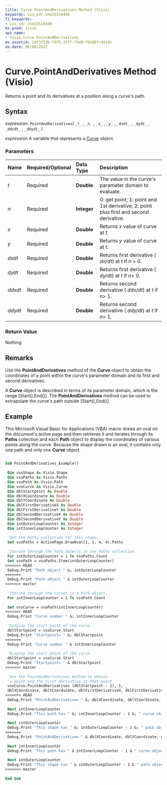 ```yaml
---
title: Curve.PointAndDerivatives Method (Visio)
keywords: vis_sdr.chm15516440
f1_keywords:
- vis_sdr.chm15516440
ms.prod: visio
api_name:
- Visio.Curve.PointAndDerivatives
ms.assetid: 2df3753b-f0f5-37ff-75d9-f63d6fc491dc
ms.date: 06/08/2017
---
```



# Curve.PointAndDerivatives Method (Visio)

Returns a point and its derivatives at a position along a curve's path.


## Syntax

 _expression_. `PointAndDerivatives`( `_t_` , `_n_` , `_x_` , `_y_` , `_dxdt_` , `_dydt_` , `_ddxdt_` , `_ddydt_` )

 _expression_ A variable that represents a [Curve](./Visio.Curve.md) object.


### Parameters



|**Name**|**Required/Optional**|**Data Type**|**Description**|
|:-----|:-----|:-----|:-----|
| _t_|Required| **Double**|The value in the curve's parameter domain to evaluate.|
| _n_|Required| **Integer**|0: get point; 1: point and 1st derivative; 2: point plus first and second derivative.|
| _x_|Required| **Double**|Returns  _x_ value of curve at _t._|
| _y_|Required| **Double**|Returns  _y_ value of curve at _t_.|
| _dxdt_|Required| **Double**|Returns first derivative ( _dx/dt_) at  _t_ if _n_ > 0.|
| _dydt_|Required| **Double**|Returns first derivative ( _dy/dt_) at  _t_ if _n_> 0.|
| _ddxdt_|Required| **Double**|Returns second derivative ( _ddx/dt_) at  _t_ if _n_> 1.|
| _ddydt_|Required| **Double**|Returns second derivative ( _ddy/dt_) at  _t_ if _n_> 1.|

### Return Value

Nothing


## Remarks

Use the  **PointAndDerivatives** method of the **Curve** object to obtain the coordinates of a point within the curve's parameter domain and its first and second derivatives.

A  **Curve** object is described in terms of its parameter domain, which is the range [Start(),End()]. The **PointAndDerivatives** method can be used to extrapolate the curve's path outside [Start(),End()].


## Example

This Microsoft Visual Basic for Applications (VBA) macro draws an oval on the document's active page and then retrieves it and iterates through its  **Paths** collection and each **Path** object to display the coordinates of various points along the curve. Because the shape drawn is an oval, it contains only one path and only one **Curve** object.


```vb
 
Sub PointAndDerivatives_Example() 
 
 Dim vsoShape As Visio.Shape 
 Dim vsoPaths As Visio.Paths 
 Dim vsoPath As Visio.Path 
 Dim vsoCurve As Visio.Curve 
 Dim dblStartpoint As Double 
 Dim dblXCoordinate As Double 
 Dim dblYCoordinate As Double 
 Dim dblFirstDerivativeX As Double 
 Dim dblFirstDerivativeY As Double 
 Dim dblSecondDerivativeX As Double 
 Dim dblSecondDerivativeY As Double 
 Dim intOuterLoopCounter As Integer 
 Dim intInnerLoopCounter As Integer 
 
 'Get the Paths collection for this shape. 
 Set vsoPaths = ActivePage.DrawOval(1, 1, 4, 4).Paths 
 
 'Iterate through the Path objects in the Paths collection. 
 For intOuterLoopCounter = 1 To vsoPaths.Count 
 Set vsoPath = vsoPaths.Item(intOuterLoopCounter) 
<<<<<<< HEAD
 Debug.Print "Path object " &; intOuterLoopCounter 
=======
 Debug.Print "Path object " & intOuterLoopCounter 
>>>>>>> master
 
 'Iterate through the curves in a Path object. 
 For intInnerLoopCounter = 1 To vsoPath.Count 
 
 Set vsoCurve = vsoPath(intInnerLoopCounter) 
<<<<<<< HEAD
 Debug.Print "Curve number " &; intInnerLoopCounter 
 
 'Display the start point of the curve. 
 dblStartpoint = vsoCurve.Start 
 Debug.Print "Startpoint= " &; dblStartpoint 
=======
 Debug.Print "Curve number " & intInnerLoopCounter 
 
 'Display the start point of the curve. 
 dblStartpoint = vsoCurve.Start 
 Debug.Print "Startpoint= " & dblStartpoint 
>>>>>>> master
 
 'Use the PointAndDerivatives method to obtain 
 'a point and the first derivative at that point. 
 vsoCurve.PointAndDerivatives (dblStartpoint - 1), 1, _ 
 dblXCoordinate, dblYCoordinate, dblFirstDerivativeX, dblFirstDerivativeY, dblSecondDerivativeX, dblSecondDerivativeY 
<<<<<<< HEAD
 Debug.Print "PointAndDerivative= " &; dblXCoordinate, dblYCoordinate, dblFirstDerivativeX, dblFirstDerivativeY 
 
 Next intInnerLoopCounter 
 Debug.Print "This path has " &; intInnerLoopCounter - 1 &; " curve object(s)." 
 
 Next intOuterLoopCounter 
 Debug.Print "This shape has " &; intOuterLoopCounter - 1 &; " path object(s)." 
=======
 Debug.Print "PointAndDerivative= " & dblXCoordinate, dblYCoordinate, dblFirstDerivativeX, dblFirstDerivativeY 
 
 Next intInnerLoopCounter 
 Debug.Print "This path has " & intInnerLoopCounter - 1 & " curve object(s)." 
 
 Next intOuterLoopCounter 
 Debug.Print "This shape has " & intOuterLoopCounter - 1 & " path object(s)." 
>>>>>>> master
 
End Sub
```


